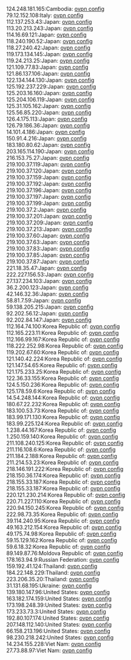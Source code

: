 124.248.181.165:Cambodia: [ovpn config](vpn/124_248_181_165.ovpn)  
79.12.152.108:Italy: [ovpn config](vpn/79_12_152_108.ovpn)  
112.137.253.43:Japan: [ovpn config](vpn/112_137_253_43.ovpn)  
113.20.213.243:Japan: [ovpn config](vpn/113_20_213_243.ovpn)  
114.16.69.121:Japan: [ovpn config](vpn/114_16_69_121.ovpn)  
118.240.190.52:Japan: [ovpn config](vpn/118_240_190_52.ovpn)  
118.27.240.42:Japan: [ovpn config](vpn/118_27_240_42.ovpn)  
119.173.134.145:Japan: [ovpn config](vpn/119_173_134_145.ovpn)  
119.24.213.25:Japan: [ovpn config](vpn/119_24_213_25.ovpn)  
121.109.77.83:Japan: [ovpn config](vpn/121_109_77_83.ovpn)  
121.86.137.106:Japan: [ovpn config](vpn/121_86_137_106.ovpn)  
122.134.144.130:Japan: [ovpn config](vpn/122_134_144_130.ovpn)  
125.192.237.229:Japan: [ovpn config](vpn/125_192_237_229.ovpn)  
125.203.16.160:Japan: [ovpn config](vpn/125_203_16_160.ovpn)  
125.204.106.119:Japan: [ovpn config](vpn/125_204_106_119.ovpn)  
125.31.105.162:Japan: [ovpn config](vpn/125_31_105_162.ovpn)  
125.56.85.220:Japan: [ovpn config](vpn/125_56_85_220.ovpn)  
126.4.175.113:Japan: [ovpn config](vpn/126_4_175_113.ovpn)  
126.79.186.36:Japan: [ovpn config](vpn/126_79_186_36.ovpn)  
14.101.4.186:Japan: [ovpn config](vpn/14_101_4_186.ovpn)  
150.91.4.216:Japan: [ovpn config](vpn/150_91_4_216.ovpn)  
183.180.80.62:Japan: [ovpn config](vpn/183_180_80_62.ovpn)  
203.165.114.190:Japan: [ovpn config](vpn/203_165_114_190.ovpn)  
216.153.75.27:Japan: [ovpn config](vpn/216_153_75_27.ovpn)  
219.100.37.119:Japan: [ovpn config](vpn/219_100_37_119.ovpn)  
219.100.37.120:Japan: [ovpn config](vpn/219_100_37_120.ovpn)  
219.100.37.159:Japan: [ovpn config](vpn/219_100_37_159.ovpn)  
219.100.37.192:Japan: [ovpn config](vpn/219_100_37_192.ovpn)  
219.100.37.196:Japan: [ovpn config](vpn/219_100_37_196.ovpn)  
219.100.37.197:Japan: [ovpn config](vpn/219_100_37_197.ovpn)  
219.100.37.199:Japan: [ovpn config](vpn/219_100_37_199.ovpn)  
219.100.37.2:Japan: [ovpn config](vpn/219_100_37_2.ovpn)  
219.100.37.201:Japan: [ovpn config](vpn/219_100_37_201.ovpn)  
219.100.37.209:Japan: [ovpn config](vpn/219_100_37_209.ovpn)  
219.100.37.213:Japan: [ovpn config](vpn/219_100_37_213.ovpn)  
219.100.37.60:Japan: [ovpn config](vpn/219_100_37_60.ovpn)  
219.100.37.63:Japan: [ovpn config](vpn/219_100_37_63.ovpn)  
219.100.37.83:Japan: [ovpn config](vpn/219_100_37_83.ovpn)  
219.100.37.85:Japan: [ovpn config](vpn/219_100_37_85.ovpn)  
219.100.37.87:Japan: [ovpn config](vpn/219_100_37_87.ovpn)  
221.18.35.47:Japan: [ovpn config](vpn/221_18_35_47.ovpn)  
222.227.156.53:Japan: [ovpn config](vpn/222_227_156_53.ovpn)  
27.137.234.103:Japan: [ovpn config](vpn/27_137_234_103.ovpn)  
36.2.200.123:Japan: [ovpn config](vpn/36_2_200_123.ovpn)  
42.146.32.36:Japan: [ovpn config](vpn/42_146_32_36.ovpn)  
58.81.7.59:Japan: [ovpn config](vpn/58_81_7_59.ovpn)  
59.138.205.215:Japan: [ovpn config](vpn/59_138_205_215.ovpn)  
92.202.56.12:Japan: [ovpn config](vpn/92_202_56_12.ovpn)  
92.202.84.147:Japan: [ovpn config](vpn/92_202_84_147.ovpn)  
112.164.74.100:Korea Republic of: [ovpn config](vpn/112_164_74_100.ovpn)  
112.165.223.11:Korea Republic of: [ovpn config](vpn/112_165_223_11.ovpn)  
112.166.99.167:Korea Republic of: [ovpn config](vpn/112_166_99_167.ovpn)  
118.222.252.98:Korea Republic of: [ovpn config](vpn/118_222_252_98.ovpn)  
119.202.67.60:Korea Republic of: [ovpn config](vpn/119_202_67_60.ovpn)  
121.140.42.224:Korea Republic of: [ovpn config](vpn/121_140_42_224.ovpn)  
121.147.54.65:Korea Republic of: [ovpn config](vpn/121_147_54_65.ovpn)  
121.175.233.25:Korea Republic of: [ovpn config](vpn/121_175_233_25.ovpn)  
122.36.33.155:Korea Republic of: [ovpn config](vpn/122_36_33_155.ovpn)  
124.5.150.236:Korea Republic of: [ovpn config](vpn/124_5_150_236.ovpn)  
125.178.59.6:Korea Republic of: [ovpn config](vpn/125_178_59_6.ovpn)  
14.54.248.144:Korea Republic of: [ovpn config](vpn/14_54_248_144.ovpn)  
180.67.22.232:Korea Republic of: [ovpn config](vpn/180_67_22_232.ovpn)  
183.100.53.73:Korea Republic of: [ovpn config](vpn/183_100_53_73.ovpn)  
183.99.171.130:Korea Republic of: [ovpn config](vpn/183_99_171_130.ovpn)  
183.99.225.124:Korea Republic of: [ovpn config](vpn/183_99_225_124.ovpn)  
1.238.44.167:Korea Republic of: [ovpn config](vpn/1_238_44_167.ovpn)  
1.250.159.140:Korea Republic of: [ovpn config](vpn/1_250_159_140.ovpn)  
211.108.240.125:Korea Republic of: [ovpn config](vpn/211_108_240_125.ovpn)  
211.116.108.6:Korea Republic of: [ovpn config](vpn/211_116_108_6.ovpn)  
211.184.2.188:Korea Republic of: [ovpn config](vpn/211_184_2_188.ovpn)  
211.214.53.23:Korea Republic of: [ovpn config](vpn/211_214_53_23.ovpn)  
218.146.191.222:Korea Republic of: [ovpn config](vpn/218_146_191_222.ovpn)  
218.150.36.174:Korea Republic of: [ovpn config](vpn/218_150_36_174.ovpn)  
218.155.33.187:Korea Republic of: [ovpn config](vpn/218_155_33_187.ovpn)  
218.155.33.187:Korea Republic of: [ovpn config](vpn/218_155_33_187.ovpn)  
220.121.230.214:Korea Republic of: [ovpn config](vpn/220_121_230_214.ovpn)  
220.71.227.110:Korea Republic of: [ovpn config](vpn/220_71_227_110.ovpn)  
220.94.150.245:Korea Republic of: [ovpn config](vpn/220_94_150_245.ovpn)  
222.98.73.35:Korea Republic of: [ovpn config](vpn/222_98_73_35.ovpn)  
39.114.240.95:Korea Republic of: [ovpn config](vpn/39_114_240_95.ovpn)  
49.163.212.154:Korea Republic of: [ovpn config](vpn/49_163_212_154.ovpn)  
49.175.74.98:Korea Republic of: [ovpn config](vpn/49_175_74_98.ovpn)  
59.15.129.162:Korea Republic of: [ovpn config](vpn/59_15_129_162.ovpn)  
59.6.18.32:Korea Republic of: [ovpn config](vpn/59_6_18_32.ovpn)  
89.149.87.76:Moldova Republic of: [ovpn config](vpn/89_149_87_76.ovpn)  
178.163.94.9:Russian Federation: [ovpn config](vpn/178_163_94_9.ovpn)  
159.192.41.124:Thailand: [ovpn config](vpn/159_192_41_124.ovpn)  
184.22.148.229:Thailand: [ovpn config](vpn/184_22_148_229.ovpn)  
223.206.35.20:Thailand: [ovpn config](vpn/223_206_35_20.ovpn)  
31.131.68.195:Ukraine: [ovpn config](vpn/31_131_68_195.ovpn)  
139.180.147.96:United States: [ovpn config](vpn/139_180_147_96.ovpn)  
163.182.174.159:United States: [ovpn config](vpn/163_182_174_159.ovpn)  
173.198.248.39:United States: [ovpn config](vpn/173_198_248_39.ovpn)  
173.233.73.3:United States: [ovpn config](vpn/173_233_73_3.ovpn)  
192.80.107.174:United States: [ovpn config](vpn/192_80_107_174.ovpn)  
207.148.112.140:United States: [ovpn config](vpn/207_148_112_140.ovpn)  
66.158.213.196:United States: [ovpn config](vpn/66_158_213_196.ovpn)  
98.230.218.242:United States: [ovpn config](vpn/98_230_218_242.ovpn)  
14.234.155.228:Viet Nam: [ovpn config](vpn/14_234_155_228.ovpn)  
27.73.88.97:Viet Nam: [ovpn config](vpn/27_73_88_97.ovpn)  
